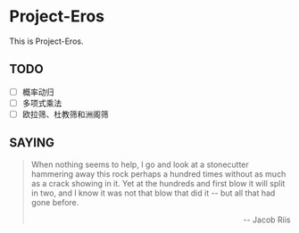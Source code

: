 Project-Eros
===

This is Project-Eros.

TODO
---

- [ ] 概率动归
- [ ] 多项式乘法
- [ ] 欧拉筛、杜教筛和洲阁筛

SAYING
---

> When nothing seems to help, I go and look at a stonecutter hammering away this rock perhaps a hundred times without as much as a crack showing in it. Yet at the hundreds and first blow it will split in two, and I know it was not that blow that did it -- but all that had gone before.
> <p align="right"> -- Jacob Riis</p>
